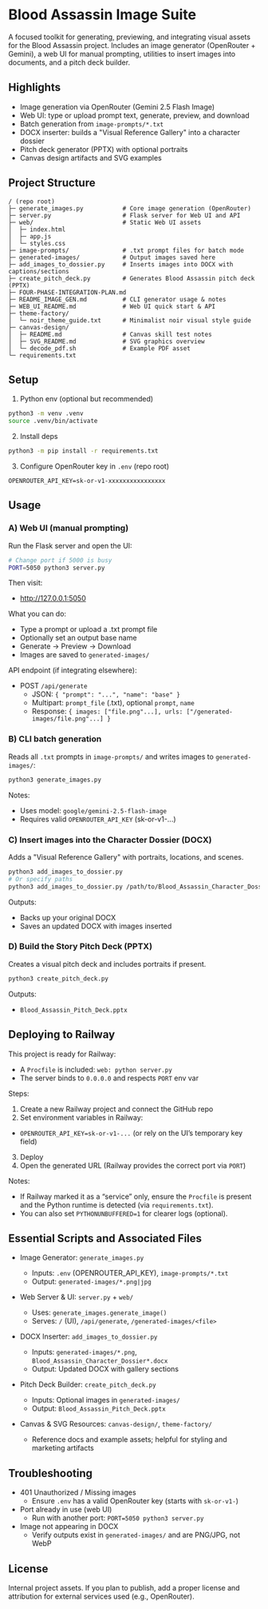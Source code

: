 # Blood Assassin Image Suite

A focused toolkit for generating, previewing, and integrating visual assets for the Blood Assassin project. Includes an image generator (OpenRouter + Gemini), a web UI for manual prompting, utilities to insert images into documents, and a pitch deck builder.

## Highlights

- Image generation via OpenRouter (Gemini 2.5 Flash Image)
- Web UI: type or upload prompt text, generate, preview, and download
- Batch generation from `image-prompts/*.txt`
- DOCX inserter: builds a "Visual Reference Gallery" into a character dossier
- Pitch deck generator (PPTX) with optional portraits
- Canvas design artifacts and SVG examples

## Project Structure

```
/ (repo root)
├─ generate_images.py           # Core image generation (OpenRouter)
├─ server.py                    # Flask server for Web UI and API
├─ web/                         # Static Web UI assets
│  ├─ index.html
│  ├─ app.js
│  └─ styles.css
├─ image-prompts/               # .txt prompt files for batch mode
├─ generated-images/            # Output images saved here
├─ add_images_to_dossier.py     # Inserts images into DOCX with captions/sections
├─ create_pitch_deck.py         # Generates Blood Assassin pitch deck (PPTX)
├─ FOUR-PHASE-INTEGRATION-PLAN.md
├─ README_IMAGE_GEN.md          # CLI generator usage & notes
├─ WEB_UI_README.md             # Web UI quick start & API
├─ theme-factory/
│  └─ noir_theme_guide.txt      # Minimalist noir visual style guide
├─ canvas-design/
│  ├─ README.md                 # Canvas skill test notes
│  ├─ SVG_README.md             # SVG graphics overview
│  └─ decode_pdf.sh             # Example PDF asset
└─ requirements.txt
```

## Setup

1) Python env (optional but recommended)
```bash
python3 -m venv .venv
source .venv/bin/activate
```

2) Install deps
```bash
python3 -m pip install -r requirements.txt
```

3) Configure OpenRouter key in `.env` (repo root)
```
OPENROUTER_API_KEY=sk-or-v1-xxxxxxxxxxxxxxxx
```

## Usage

### A) Web UI (manual prompting)
Run the Flask server and open the UI:
```bash
# Change port if 5000 is busy
PORT=5050 python3 server.py
```
Then visit:
- http://127.0.0.1:5050

What you can do:
- Type a prompt or upload a .txt prompt file
- Optionally set an output base name
- Generate -> Preview -> Download
- Images are saved to `generated-images/`

API endpoint (if integrating elsewhere):
- POST `/api/generate`
  - JSON: `{ "prompt": "...", "name": "base" }`
  - Multipart: `prompt_file` (.txt), optional `prompt`, `name`
  - Response: `{ images: ["file.png"...], urls: ["/generated-images/file.png"...] }`

### B) CLI batch generation
Reads all `.txt` prompts in `image-prompts/` and writes images to `generated-images/`:
```bash
python3 generate_images.py
```
Notes:
- Uses model: `google/gemini-2.5-flash-image`
- Requires valid `OPENROUTER_API_KEY` (sk-or-v1-...)

### C) Insert images into the Character Dossier (DOCX)
Adds a "Visual Reference Gallery" with portraits, locations, and scenes.
```bash
python3 add_images_to_dossier.py
# Or specify paths
python3 add_images_to_dossier.py /path/to/Blood_Assassin_Character_Dossier.docx ./generated-images
```
Outputs:
- Backs up your original DOCX
- Saves an updated DOCX with images inserted

### D) Build the Story Pitch Deck (PPTX)
Creates a visual pitch deck and includes portraits if present.
```bash
python3 create_pitch_deck.py
```
Outputs:
- `Blood_Assassin_Pitch_Deck.pptx`

## Deploying to Railway

This project is ready for Railway:
- A `Procfile` is included: `web: python server.py`
- The server binds to `0.0.0.0` and respects `PORT` env var

Steps:
1) Create a new Railway project and connect the GitHub repo
2) Set environment variables in Railway:
  - `OPENROUTER_API_KEY=sk-or-v1-...` (or rely on the UI’s temporary key field)
3) Deploy
4) Open the generated URL (Railway provides the correct port via `PORT`)

Notes:
- If Railway marked it as a “service” only, ensure the `Procfile` is present and the Python runtime is detected (via `requirements.txt`).
- You can also set `PYTHONUNBUFFERED=1` for clearer logs (optional).

## Essential Scripts and Associated Files

- Image Generator: `generate_images.py`
  - Inputs: `.env` (OPENROUTER_API_KEY), `image-prompts/*.txt`
  - Output: `generated-images/*.png|jpg`

- Web Server & UI: `server.py` + `web/`
  - Uses: `generate_images.generate_image()`
  - Serves: `/` (UI), `/api/generate`, `/generated-images/<file>`

- DOCX Inserter: `add_images_to_dossier.py`
  - Inputs: `generated-images/*.png`, `Blood_Assassin_Character_Dossier*.docx`
  - Output: Updated DOCX with gallery sections

- Pitch Deck Builder: `create_pitch_deck.py`
  - Inputs: Optional images in `generated-images/`
  - Output: `Blood_Assassin_Pitch_Deck.pptx`

- Canvas & SVG Resources: `canvas-design/`, `theme-factory/`
  - Reference docs and example assets; helpful for styling and marketing artifacts

## Troubleshooting

- 401 Unauthorized / Missing images
  - Ensure `.env` has a valid OpenRouter key (starts with `sk-or-v1-`)
- Port already in use (web UI)
  - Run with another port: `PORT=5050 python3 server.py`
- Image not appearing in DOCX
  - Verify outputs exist in `generated-images/` and are PNG/JPG, not WebP

## License
Internal project assets. If you plan to publish, add a proper license and attribution for external services used (e.g., OpenRouter).
